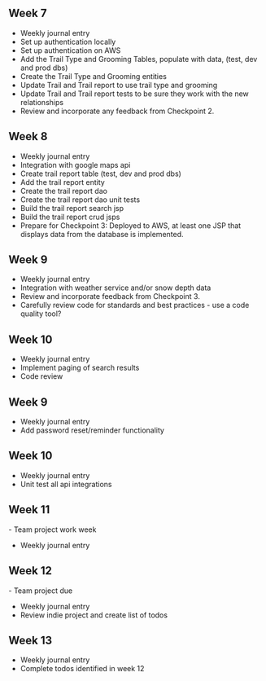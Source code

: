 
<h2>Week 7</h2>
<ul>
    <li>Weekly journal entry</li>
    <li>Set up authentication locally</li>
    <li>Set up authentication on AWS</li>
    <li>Add the Trail Type and Grooming Tables, populate with data, (test, dev and prod dbs)</li>
    <li>Create the Trail Type and Grooming entities</li>
    <li>Update Trail and Trail report to use trail type and grooming</li>
    <li>Update Trail and Trail report tests to be sure they work with the new relationships</li>
    <li>Review and incorporate any feedback from Checkpoint 2.</li>
</ul>
<h2>Week 8</h2>
<ul>
    <li>Weekly journal entry</li>
    <li>Integration with google maps api</li>
    <li>Create trail report table (test, dev and prod dbs)</li>
    <li>Add the trail report entity</li>
    <li>Create the trail report dao</li>
    <li>Create the trail report dao unit tests</li>
    <li>Build the trail report search jsp</li>
    <li>Build the trail report crud jsps</li>
    <li>Prepare for Checkpoint 3: Deployed to AWS, at least one JSP that displays data from the database is implemented.</li>
</ul>
<h2>Week 9</h2>
<ul>
    <li>Weekly journal entry</li>
    <li>Integration with weather service and/or snow depth data</li>
    <li>Review and incorporate feedback from Checkpoint 3.</li>
    <li>Carefully review code for standards and best practices - use a code quality tool?</li>
</ul>
<h2>Week 10</h2>
<ul>
    <li>Weekly journal entry</li>
    <li>Implement paging of search results</li>
    <li>Code review</li>
</ul>
<h2>Week 9</h2>
<ul>
    <li>Weekly journal entry</li>
    <li>Add password reset/reminder functionality</li>
</ul>
<h2>Week 10</h2>
<ul>
    <li>Weekly journal entry</li>
    <li>Unit test all api integrations</li>
</ul>
<h2>Week 11</h2> - Team project work week
<ul>
    <li>Weekly journal entry</li>
</ul>
<h2>Week 12</h2> - Team project due
<ul>
    <li>Weekly journal entry</li>
    <li>Review indie project and create list of todos</li>
</ul>
<h2>Week 13</h2>
<ul>
    <li>Weekly journal entry</li>
    <li>Complete todos identified in week 12</li>
